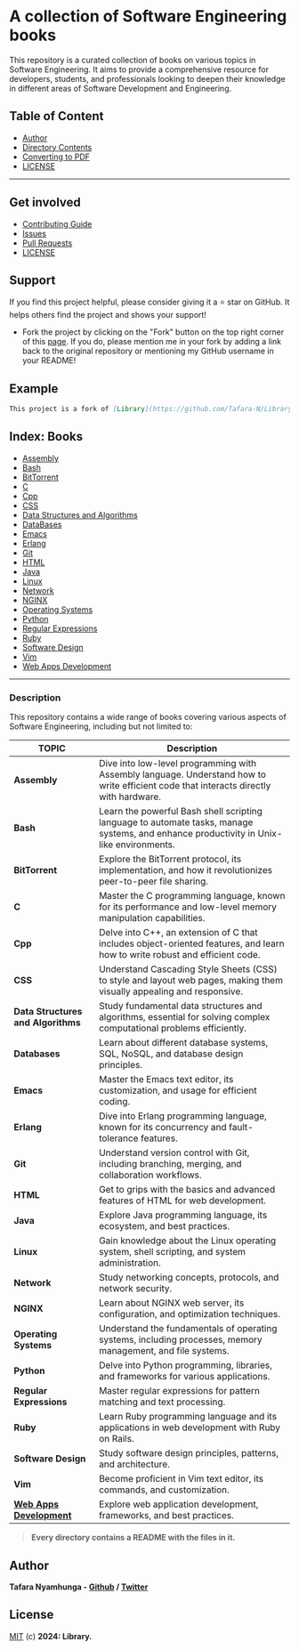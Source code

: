 # A collection of Software Engineering books

This repository is a curated collection of books on various topics in Software Engineering. It aims to provide a comprehensive resource for developers, students, and professionals looking to deepen their knowledge in different areas of Software Development and Engineering.

## Table of Content
- [Author](#author)
- [Directory Contents](#books)
- [Converting to PDF](utils/file_conversion.md)
- [LICENSE](#license)
___

## Get involved

- [Contributing Guide](Contributors.md)
- [Issues](https://github.com/Tafara-N/Library/issues)
- [Pull Requests](https://github.com/Tafara-N/Library/pulls)
- [LICENSE](LICENSE)

## Support

If you find this project helpful, please consider giving it a ⭐ star on GitHub. It helps others find the project and shows your support!

- Fork the project by clicking on the "Fork" button on the top right corner of this [page](https://github.com/Tafara-N/Library). If you do, please mention me in your fork by adding a link back to the original repository or mentioning my GitHub username in your README!

## Example

```markdown
This project is a fork of [Library](https://github.com/Tafara-N/Library) by [@Tafara-N](https://github.com/Tafara-N).
```

## Index: Books

- [Assembly](Books/ASM/README.md)
- [Bash](Books/Bash/README.md)
- [BitTorrent](Books/BitTorrent/README.md)
- [C](Books/C%20|%20C++%20/C/README.md)
- [Cpp](Books/C%20|%20C++%20/C++/READEME.md)
- [CSS](Books/HTML/CSS/README.md)
- [Data Structures and Algorithms](Books/Data%20Structures%20and%20Algorithms/README.md)
- [DataBases](Books/DataBases/README.md)
- [Emacs](Books/Emacs/README.md)
- [Erlang](Books/Erlang/README.md)
- [Git](Books/Git/README.md)
- [HTML](Books/HTML/README.md)
- [Java]()
- [Linux](Books/Linux/README.md)
- [Network](Books/Network/README.md)
- [NGINX](Books/Nginx/README.md)
- [Operating Systems](Books/Operating%20Systems/README.md)
- [Python](Books/Python/README.md)
- [Regular Expressions](Books/Regex/README.md)
- [Ruby](Books/Ruby/README.md)
- [Software Design](Books/Software%20Design/README.md)
- [Vim](Books/Vim/README.md)
- [Web Apps Development](Books/Web%20Apps%20Dev/README.md)
___

### Description

This repository contains a wide range of books covering various aspects of Software Engineering, including but not limited to:

| TOPIC                        | Description                                                                                                 |
|------------------------------|-------------------------------------------------------------------------------------------------------------|
| **Assembly**                 | Dive into low-level programming with Assembly language. Understand how to write efficient code that interacts directly with hardware. |
| **Bash**                     | Learn the powerful Bash shell scripting language to automate tasks, manage systems, and enhance productivity in Unix-like environments. |
| **BitTorrent**               | Explore the BitTorrent protocol, its implementation, and how it revolutionizes peer-to-peer file sharing.   |
| **C**                        | Master the C programming language, known for its performance and low-level memory manipulation capabilities. |
| **Cpp**                      | Delve into C++, an extension of C that includes object-oriented features, and learn how to write robust and efficient code. |
| **CSS**                      | Understand Cascading Style Sheets (CSS) to style and layout web pages, making them visually appealing and responsive. |
| **Data Structures and Algorithms** | Study fundamental data structures and algorithms, essential for solving complex computational problems efficiently. |
| **Databases**                | Learn about different database systems, SQL, NoSQL, and database design principles.                         |
| **Emacs**                    | Master the Emacs text editor, its customization, and usage for efficient coding.                            |
| **Erlang**                   | Dive into Erlang programming language, known for its concurrency and fault-tolerance features.              |
| **Git**                      | Understand version control with Git, including branching, merging, and collaboration workflows.             |
| **HTML**                     | Get to grips with the basics and advanced features of HTML for web development.                             |
| **Java**                     | Explore Java programming language, its ecosystem, and best practices.                                       |
| **Linux**                    | Gain knowledge about the Linux operating system, shell scripting, and system administration.                |
| **Network**                  | Study networking concepts, protocols, and network security.                                                 |
| **NGINX**                    | Learn about NGINX web server, its configuration, and optimization techniques.                               |
| **Operating Systems**        | Understand the fundamentals of operating systems, including processes, memory management, and file systems. |
| **Python**                   | Delve into Python programming, libraries, and frameworks for various applications.                          |
| **Regular Expressions**      | Master regular expressions for pattern matching and text processing.                                        |
| **Ruby**                     | Learn Ruby programming language and its applications in web development with Ruby on Rails.                 |
| **Software Design**          | Study software design principles, patterns, and architecture.                                               |
| **Vim**                      | Become proficient in Vim text editor, its commands, and customization.                                      |
| **[Web Apps Development](Books/Web%20Apps%20Dev/)**     | Explore web application development, frameworks, and best practices.                                        |

> **Every directory contains a README with the files in it.**

## Author

**Tafara Nyamhunga  - [Github](https://github.com/tafara-n) / [Twitter](https://twitter.com/tafaranyamhunga)**

## License

[MIT](LICENSE) (c) **2024: Library.**
